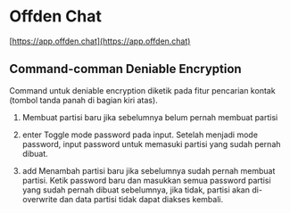 # Offden Chat

[https://app.offden.chat](https://app.offden.chat)

## Command-comman Deniable Encryption
Command untuk deniable encryption diketik pada fitur pencarian kontak (tombol tanda panah di bagian kiri atas).


1. Membuat partisi baru jika sebelumnya belum pernah membuat partisi

2. enter
   Toggle mode password pada input. Setelah menjadi mode password, input password untuk memasuki partisi yang sudah pernah dibuat.


3. add
   Menambah partisi baru jika sebelumnya sudah pernah membuat partisi. Ketik password baru dan masukkan semua password partisi yang sudah pernah dibuat sebelumnya, jika tidak, partisi akan di-overwrite dan data partisi tidak dapat diakses kembali.
